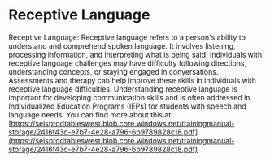 # Receptive Language
Receptive Language: Receptive language refers to a person's ability to understand and comprehend spoken language. It involves listening, processing information, and interpreting what is being said. Individuals with receptive language challenges may have difficulty following directions, understanding concepts, or staying engaged in conversations. Assessments and therapy can help improve these skills in individuals with receptive language difficulties. Understanding receptive language is important for developing communication skills and is often addressed in Individualized Education Programs (IEPs) for students with speech and language needs.
You can find more about this at: [https://seisprodtableswest.blob.core.windows.net/trainingmanual-storage/2416f43c-e7b7-4e28-a796-6b9789828c18.pdf](https://seisprodtableswest.blob.core.windows.net/trainingmanual-storage/2416f43c-e7b7-4e28-a796-6b9789828c18.pdf)